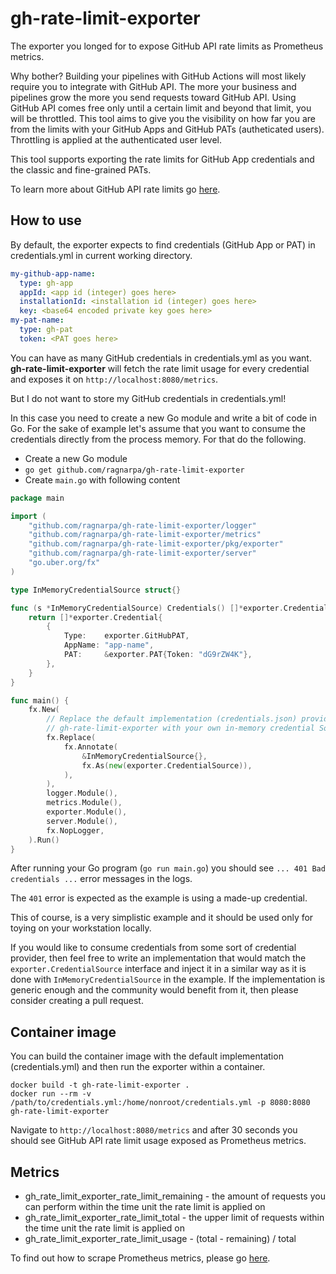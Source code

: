 # gh-rate-limit-exporter

The exporter you longed for to expose GitHub API rate limits as Prometheus metrics.

Why bother? Building your pipelines with GitHub Actions will most likely require you to integrate with GitHub API. The more your business and pipelines grow the more you send requests toward GitHub API. Using GitHub API comes free only until a certain limit and beyond that limit, you will be throttled. This tool aims to give you the visibility on how far you are from the limits with your GitHub Apps and GitHub PATs (autheticated users). Throttling is applied at the authenticated user level.

This tool supports exporting the rate limits for GitHub App credentials and the classic and fine-grained PATs.

To learn more about GitHub API rate limits go [here](https://docs.github.com/en/rest/overview/resources-in-the-rest-api?apiVersion=2022-11-28#rate-limiting).

## How to use

By default, the exporter expects to find credentials (GitHub App or PAT) in credentials.yml in current working directory.

```yaml
my-github-app-name:
  type: gh-app
  appId: <app id (integer) goes here>
  installationId: <installation id (integer) goes here>
  key: <base64 encoded private key goes here>
my-pat-name:
  type: gh-pat
  token: <PAT goes here>
```

You can have as many GitHub credentials in credentials.yml as you want. **gh-rate-limit-exporter** will fetch the rate limit usage for every credential and exposes it on `http://localhost:8080/metrics`.

But I do not want to store my GitHub credentials in credentials.yml!

In this case you need to create a new Go module and write a bit of code in Go. For the sake of example let's assume that you want to consume the credentials directly from the process memory. For that do the following.

- Create a new Go module
- `go get github.com/ragnarpa/gh-rate-limit-exporter`
- Create `main.go` with following content

```go
package main

import (
	"github.com/ragnarpa/gh-rate-limit-exporter/logger"
	"github.com/ragnarpa/gh-rate-limit-exporter/metrics"
	"github.com/ragnarpa/gh-rate-limit-exporter/pkg/exporter"
	"github.com/ragnarpa/gh-rate-limit-exporter/server"
	"go.uber.org/fx"
)

type InMemoryCredentialSource struct{}

func (s *InMemoryCredentialSource) Credentials() []*exporter.Credential {
	return []*exporter.Credential{
		{
			Type:    exporter.GitHubPAT,
			AppName: "app-name",
			PAT:     &exporter.PAT{Token: "dG9rZW4K"},
		},
	}
}

func main() {
	fx.New(
		// Replace the default implementation (credentials.json) provided by
		// gh-rate-limit-exporter with your own in-memory credential Source.
		fx.Replace(
			fx.Annotate(
				&InMemoryCredentialSource{},
				fx.As(new(exporter.CredentialSource)),
			),
		),
		logger.Module(),
		metrics.Module(),
		exporter.Module(),
		server.Module(),
		fx.NopLogger,
	).Run()
}
```

After running your Go program (`go run main.go`) you should see `... 401 Bad credentials ...` error messages in the logs.

The `401` error is expected as the example is using a made-up credential.

This of course, is a very simplistic example and it should be used only for toying on your workstation locally.

If you would like to consume credentials from some sort of credential provider, then feel free to write an implementation that would match the `exporter.CredentialSource` interface and inject it in a similar way as it is done with `InMemoryCredentialSource` in the example. If the implementation is generic enough and the community would benefit from it, then please consider creating a pull request.

## Container image

You can build the container image with the default implementation (credentials.yml) and then run the exporter within a container.

```shell
docker build -t gh-rate-limit-exporter .
docker run --rm -v /path/to/credentials.yml:/home/nonroot/credentials.yml -p 8080:8080 gh-rate-limit-exporter 
```

Navigate to `http://localhost:8080/metrics` and after 30 seconds you should see GitHub API rate limit usage exposed as Prometheus metrics.

## Metrics

- gh_rate_limit_exporter_rate_limit_remaining - the amount of requests you can perform within the time unit the rate limit is applied on
- gh_rate_limit_exporter_rate_limit_total - the upper limit of requests within the time unit the rate limit is applied on
- gh_rate_limit_exporter_rate_limit_usage - (total - remaining) / total

To find out how to scrape Prometheus metrics, please go [here](https://prometheus.io/docs/prometheus/latest/getting_started/).